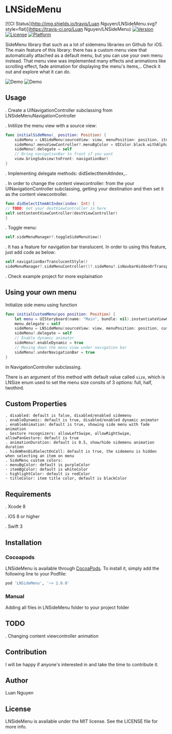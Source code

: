 # LNSideMenu

[![CI Status](http://img.shields.io/travis/Luan Nguyen/LNSideMenu.svg?style=flat)](https://travis-ci.org/Luan Nguyen/LNSideMenu)
[![Version](https://img.shields.io/cocoapods/v/LNSideMenu.svg?style=flat)](http://cocoapods.org/pods/LNSideMenu)
[![License](https://img.shields.io/cocoapods/l/LNSideMenu.svg?style=flat)](http://cocoapods.org/pods/LNSideMenu)
[![Platform](https://img.shields.io/cocoapods/p/LNSideMenu.svg?style=flat)](http://cocoapods.org/pods/LNSideMenu)

SideMenu library that such as a lot of sidemenu libraries on Github for iOS. The main feature of this library: there has a custom menu view that automatically attached as a default menu, but you can use your own menu instead. That menu view was implemented many effects and animations like scrolling effect, fade animation for displaying the menu's items,..
Check it out and explore what it can do.

![Demo](https://cloud.githubusercontent.com/assets/13121441/19177073/0ca0ce0e-8c70-11e6-9e12-d67e7947d98d.gif)
![Demo](https://cloud.githubusercontent.com/assets/13121441/19177074/0cd3415e-8c70-11e6-8082-5057bf406e42.gif)

## Usage

. Create a UINavigationController subclassing from LNSideMenuNavigationController

. Initilize the menu view with a source view:
```swift
func initialSideMenu(_ position: Position) {
    sideMenu = LNSideMenu(sourceView: view, menuPosition: position, items: items!)
    sideMenu?.menuViewController?.menuBgColor = UIColor.black.withAlphaComponent(0.85)
    sideMenu?.delegate = self
    // Bring navigationBar to front if you want
    view.bringSubview(toFront: navigationBar)
}
```
. Implementing delegate methods: didSelectItemAtIndex,..

. In order to change the content viewcontroller: from the your UINavigationController subclassing, getting your destination and then set it as the content viewcontroller.

```swift
func didSelectItemAtIndex(index: Int) {
// TODO: Get your destViewController in here
self.setContentViewController(destViewController)
}
```

. Toggle menu:

```swift
self.sideMenuManager?.toggleSideMenuView()
```

. It has a feature for navigation bar translucent. In order to using this feature, just add code as below:
```swift
self.navigationBarTranslucentStyle()
sideMenuManager?.sideMenuController()?.sideMenu?.isNavbarHiddenOrTransparent = true
```

. Check example project for more explaination

## Using your own menu

Initialize side menu using function 
```swift 
func initialCustomMenu(pos position: Position) {
    let menu = UIStoryboard(name: "Main", bundle: nil).instantiateViewController(withIdentifier: "LeftMenuTableViewController") as! LeftMenuTableViewController
    menu.delegate = self
    sideMenu = LNSideMenu(sourceView: view, menuPosition: position, customSideMenu: menu)
    sideMenu?.delegate = self
    // Enable dynamic animator
    sideMenu?.enableDynamic = true
    // Moving down the menu view under navigation bar
    sideMenu?.underNavigationBar = true
}
``` 
in NavigationController subclassing.

There is an argument of this method with default value called ``size``, which is LNSize enum used to set the menu size consits of 3 options: full, half, twothird.

## Custom Properties
```
. disabled: default is false, disabled/enabled sidemenu
. enableDynamic: default is true, disabled/enabled dynamic animator
. enableAnimation: default is true, showing side menu with fade animation
. Gesture recognizers: allowLeftSwipe, allowRightSwipe, allowPanGesture: default is true
. animationDuration: default is 0.5, show/hide sidemenu animation duration
. hideWhenDidSelectOnCell: default is true, the sidemenu is hidden when selecting an item on menu
. SideMenu custom colors: 
- menuBgColor: default is purpleColor
- itemBgColor: default is whiteColor
- highlightColor: default is redColor
- titleColor: item title color, default is blackColor
```

## Requirements
. Xcode 8

. iOS 8 or higher

. Swift 3

## Installation

### Cocoapods

LNSideMenu is available through [CocoaPods](http://cocoapods.org). To install
it, simply add the following line to your Podfile:

```ruby
pod 'LNSideMenu', '~> 2.0.0'
```

### Manual

Adding all files in LNSideMenu folder to your project folder

## TODO

. Changing content viewcontroller animation

## Contribution

I will be happy if anyone's interested in and take the time to contribute it.

## Author

Luan Nguyen

## License

LNSideMenu is available under the MIT license. See the LICENSE file for more info.
